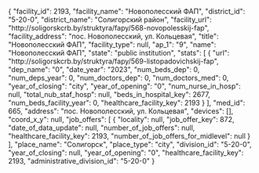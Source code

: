 {
    "facility_id": 2193,
    "facility_name": "Новополесский  ФАП",
    "district_id": "5-20-0",
    "district_name": "Солигорский район",
    "facility_url": "http:\/\/soligorskcrb.by\/struktyra\/fapy\/568-novopolesskij-fap",
    "facility_address": "пос. Новополесский, ул. Кольцевая",
    "title": "Новополесский  ФАП",
    "facility_type": null,
    "ap_1": "9",
    "name": "Новополесский  ФАП",
    "state": "public institution",
    "stats": [
        {
            "url": "http:\/\/soligorskcrb.by\/struktyra\/fapy\/569-listopadovichskij-fap",
            "dep_name": "0",
            "date_year": "2023",
            "num_beds_dep": 0,
            "num_deps_year": 0,
            "num_doctors_dep": 0,
            "num_doctors_med": 0,
            "year_of_closing": "city",
            "year_of_opening": "0",
            "num_nurse_in_hosp": null,
            "total_nub_staf_hosp": null,
            "beds_in_hospital_key": 2677,
            "num_beds_facility_year": 0,
            "healthcare_facility_key": 2193
        }
    ],
    "med_id": 665,
    "address": "пос. Новополесский, ул. Кольцевая",
    "devices": [],
    "coord_x_y": null,
    "job_offers": [
        {
            "locality": null,
            "job_offer_key": 872,
            "date_of_data_update": null,
            "number_of_job_offers": null,
            "healthcare_facility_key": 2193,
            "number_of_job_offers_for_midlevel": null
        }
    ],
    "place_name": "Солигорск",
    "place_type": "city",
    "division_id": "5-20-0",
    "year_of_closing": null,
    "year_of_opening": "0",
    "healthcare_facility_key": 2193,
    "administrative_division_id": "5-20-0"
}